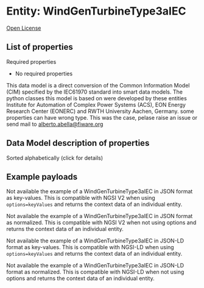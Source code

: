 Entity: WindGenTurbineType3aIEC  
===============================  
[Open License](https://github.com/smart-data-models//dataModel.EnergyCIM/blob/master/WindGenTurbineType3aIEC/LICENSE.md)  

## List of properties  

Required properties  
- No required properties    
This data model is a direct conversion of the Common Information Model (CIM) specified by the IEC61970 standard into smart data models. The python classes this model is based on were developed by these entities Institute for Automation of Complex Power Systems (ACS), EON Energy Research Center (EONERC) and RWTH University Aachen, Germany. some properties can have wrong type. This was the case, pelase raise an issue or send mail to alberto.abella@fiware.org  
## Data Model description of properties  
Sorted alphabetically (click for details)  
## Example payloads    
Not available the example of a WindGenTurbineType3aIEC in JSON format as key-values. This is compatible with NGSI V2 when  using `options=keyValues` and returns the context data of an individual entity.  
Not available the example of a WindGenTurbineType3aIEC in JSON format as normalized. This is compatible with NGSI V2 when not using options and returns the context data of an individual entity.  
Not available the example of a WindGenTurbineType3aIEC in JSON-LD format as key-values. This is compatible with NGSI-LD when  using `options=keyValues` and returns the context data of an individual entity.  
Not available the example of a WindGenTurbineType3aIEC in JSON-LD format as normalized. This is compatible with NGSI-LD when not using options and returns the context data of an individual entity.  
